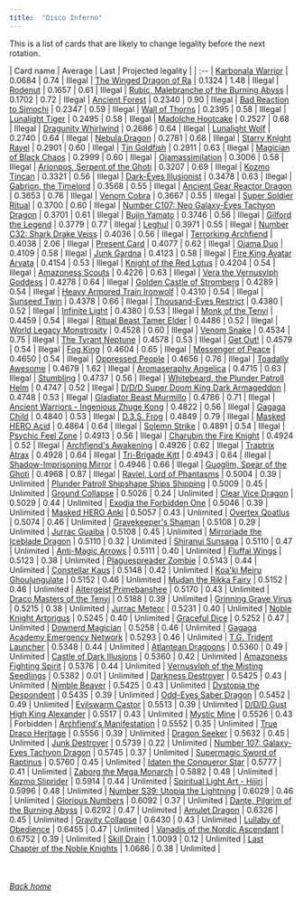 ```yaml
---
title:  "Disco Inferno"
---
```


This is a list of cards that are likely to change legality before the next rotation.

| Card name | Average | Last | Projected legality |
| :-- |
[Karbonala Warrior](https://db.ygoprodeck.com/card/?search=Karbonala%20Warrior) | 0.0684 | 0.74 | Illegal |
[The Winged Dragon of Ra](https://db.ygoprodeck.com/card/?search=The%20Winged%20Dragon%20of%20Ra) | 0.1324 | 1.48 | Illegal |
[Rodenut](https://db.ygoprodeck.com/card/?search=Rodenut) | 0.1657 | 0.61 | Illegal |
[Rubic, Malebranche of the Burning Abyss](https://db.ygoprodeck.com/card/?search=Rubic,%20Malebranche%20of%20the%20Burning%20Abyss) | 0.1702 | 0.72 | Illegal |
[Ancient Forest](https://db.ygoprodeck.com/card/?search=Ancient%20Forest) | 0.2340 | 0.90 | Illegal |
[Bad Reaction to Simochi](https://db.ygoprodeck.com/card/?search=Bad%20Reaction%20to%20Simochi) | 0.2347 | 0.59 | Illegal |
[Wall of Thorns](https://db.ygoprodeck.com/card/?search=Wall%20of%20Thorns) | 0.2395 | 0.58 | Illegal |
[Lunalight Tiger](https://db.ygoprodeck.com/card/?search=Lunalight%20Tiger) | 0.2495 | 0.58 | Illegal |
[Madolche Hootcake](https://db.ygoprodeck.com/card/?search=Madolche%20Hootcake) | 0.2527 | 0.68 | Illegal |
[Dragunity Whirlwind](https://db.ygoprodeck.com/card/?search=Dragunity%20Whirlwind) | 0.2686 | 0.64 | Illegal |
[Lunalight Wolf](https://db.ygoprodeck.com/card/?search=Lunalight%20Wolf) | 0.2740 | 0.64 | Illegal |
[Nebula Dragon](https://db.ygoprodeck.com/card/?search=Nebula%20Dragon) | 0.2781 | 0.68 | Illegal |
[Starry Knight Rayel](https://db.ygoprodeck.com/card/?search=Starry%20Knight%20Rayel) | 0.2901 | 0.60 | Illegal |
[Tin Goldfish](https://db.ygoprodeck.com/card/?search=Tin%20Goldfish) | 0.2911 | 0.63 | Illegal |
[Magician of Black Chaos](https://db.ygoprodeck.com/card/?search=Magician%20of%20Black%20Chaos) | 0.2999 | 0.60 | Illegal |
[Ojamassimilation](https://db.ygoprodeck.com/card/?search=Ojamassimilation) | 0.3006 | 0.58 | Illegal |
[Arionpos, Serpent of the Ghoti](https://db.ygoprodeck.com/card/?search=Arionpos,%20Serpent%20of%20the%20Ghoti) | 0.3207 | 0.69 | Illegal |
[Kozmo Tincan](https://db.ygoprodeck.com/card/?search=Kozmo%20Tincan) | 0.3321 | 0.56 | Illegal |
[Dark-Eyes Illusionist](https://db.ygoprodeck.com/card/?search=Dark-Eyes%20Illusionist) | 0.3478 | 0.63 | Illegal |
[Gabrion, the Timelord](https://db.ygoprodeck.com/card/?search=Gabrion,%20the%20Timelord) | 0.3568 | 0.55 | Illegal |
[Ancient Gear Reactor Dragon](https://db.ygoprodeck.com/card/?search=Ancient%20Gear%20Reactor%20Dragon) | 0.3653 | 0.76 | Illegal |
[Venom Cobra](https://db.ygoprodeck.com/card/?search=Venom%20Cobra) | 0.3667 | 0.55 | Illegal |
[Super Soldier Ritual](https://db.ygoprodeck.com/card/?search=Super%20Soldier%20Ritual) | 0.3700 | 0.60 | Illegal |
[Number C107: Neo Galaxy-Eyes Tachyon Dragon](https://db.ygoprodeck.com/card/?search=Number%20C107:%20Neo%20Galaxy-Eyes%20Tachyon%20Dragon) | 0.3701 | 0.61 | Illegal |
[Bujin Yamato](https://db.ygoprodeck.com/card/?search=Bujin%20Yamato) | 0.3746 | 0.56 | Illegal |
[Gilford the Legend](https://db.ygoprodeck.com/card/?search=Gilford%20the%20Legend) | 0.3779 | 0.77 | Illegal |
[Leghul](https://db.ygoprodeck.com/card/?search=Leghul) | 0.3971 | 0.55 | Illegal |
[Number C32: Shark Drake Veiss](https://db.ygoprodeck.com/card/?search=Number%20C32:%20Shark%20Drake%20Veiss) | 0.4036 | 0.56 | Illegal |
[Terrorking Archfiend](https://db.ygoprodeck.com/card/?search=Terrorking%20Archfiend) | 0.4038 | 2.06 | Illegal |
[Present Card](https://db.ygoprodeck.com/card/?search=Present%20Card) | 0.4077 | 0.62 | Illegal |
[Ojama Duo](https://db.ygoprodeck.com/card/?search=Ojama%20Duo) | 0.4109 | 0.58 | Illegal |
[Junk Gardna](https://db.ygoprodeck.com/card/?search=Junk%20Gardna) | 0.4123 | 0.58 | Illegal |
[Fire King Avatar Arvata](https://db.ygoprodeck.com/card/?search=Fire%20King%20Avatar%20Arvata) | 0.4154 | 0.53 | Illegal |
[Knight of the Red Lotus](https://db.ygoprodeck.com/card/?search=Knight%20of%20the%20Red%20Lotus) | 0.4204 | 0.54 | Illegal |
[Amazoness Scouts](https://db.ygoprodeck.com/card/?search=Amazoness%20Scouts) | 0.4226 | 0.63 | Illegal |
[Vera the Vernusylph Goddess](https://db.ygoprodeck.com/card/?search=Vera%20the%20Vernusylph%20Goddess) | 0.4278 | 0.64 | Illegal |
[Golden Castle of Stromberg](https://db.ygoprodeck.com/card/?search=Golden%20Castle%20of%20Stromberg) | 0.4289 | 0.54 | Illegal |
[Heavy Armored Train Ironwolf](https://db.ygoprodeck.com/card/?search=Heavy%20Armored%20Train%20Ironwolf) | 0.4310 | 0.54 | Illegal |
[Sunseed Twin](https://db.ygoprodeck.com/card/?search=Sunseed%20Twin) | 0.4378 | 0.66 | Illegal |
[Thousand-Eyes Restrict](https://db.ygoprodeck.com/card/?search=Thousand-Eyes%20Restrict) | 0.4380 | 0.52 | Illegal |
[Infinite Light](https://db.ygoprodeck.com/card/?search=Infinite%20Light) | 0.4380 | 0.53 | Illegal |
[Monk of the Tenyi](https://db.ygoprodeck.com/card/?search=Monk%20of%20the%20Tenyi) | 0.4459 | 0.54 | Illegal |
[Ritual Beast Tamer Elder](https://db.ygoprodeck.com/card/?search=Ritual%20Beast%20Tamer%20Elder) | 0.4486 | 0.52 | Illegal |
[World Legacy Monstrosity](https://db.ygoprodeck.com/card/?search=World%20Legacy%20Monstrosity) | 0.4528 | 0.60 | Illegal |
[Venom Snake](https://db.ygoprodeck.com/card/?search=Venom%20Snake) | 0.4534 | 0.75 | Illegal |
[The Tyrant Neptune](https://db.ygoprodeck.com/card/?search=The%20Tyrant%20Neptune) | 0.4578 | 0.53 | Illegal |
[Get Out!](https://db.ygoprodeck.com/card/?search=Get%20Out!) | 0.4579 | 0.54 | Illegal |
[Fog King](https://db.ygoprodeck.com/card/?search=Fog%20King) | 0.4604 | 0.65 | Illegal |
[Messenger of Peace](https://db.ygoprodeck.com/card/?search=Messenger%20of%20Peace) | 0.4650 | 0.54 | Illegal |
[Oppressed People](https://db.ygoprodeck.com/card/?search=Oppressed%20People) | 0.4656 | 0.76 | Illegal |
[Toadally Awesome](https://db.ygoprodeck.com/card/?search=Toadally%20Awesome) | 0.4679 | 1.62 | Illegal |
[Aromaseraphy Angelica](https://db.ygoprodeck.com/card/?search=Aromaseraphy%20Angelica) | 0.4715 | 0.63 | Illegal |
[Stumbling](https://db.ygoprodeck.com/card/?search=Stumbling) | 0.4737 | 0.56 | Illegal |
[Whitebeard, the Plunder Patroll Helm](https://db.ygoprodeck.com/card/?search=Whitebeard,%20the%20Plunder%20Patroll%20Helm) | 0.4747 | 0.52 | Illegal |
[D/D/D Super Doom King Dark Armageddon](https://db.ygoprodeck.com/card/?search=D/D/D%20Super%20Doom%20King%20Dark%20Armageddon) | 0.4748 | 0.53 | Illegal |
[Gladiator Beast Murmillo](https://db.ygoprodeck.com/card/?search=Gladiator%20Beast%20Murmillo) | 0.4786 | 0.71 | Illegal |
[Ancient Warriors - Ingenious Zhuge Kong](https://db.ygoprodeck.com/card/?search=Ancient%20Warriors%20-%20Ingenious%20Zhuge%20Kong) | 0.4822 | 0.56 | Illegal |
[Gagaga Child](https://db.ygoprodeck.com/card/?search=Gagaga%20Child) | 0.4840 | 0.53 | Illegal |
[D.3.S. Frog](https://db.ygoprodeck.com/card/?search=D.3.S.%20Frog) | 0.4849 | 0.79 | Illegal |
[Masked HERO Acid](https://db.ygoprodeck.com/card/?search=Masked%20HERO%20Acid) | 0.4864 | 0.64 | Illegal |
[Solemn Strike](https://db.ygoprodeck.com/card/?search=Solemn%20Strike) | 0.4891 | 0.54 | Illegal |
[Psychic Feel Zone](https://db.ygoprodeck.com/card/?search=Psychic%20Feel%20Zone) | 0.4913 | 0.56 | Illegal |
[Charubin the Fire Knight](https://db.ygoprodeck.com/card/?search=Charubin%20the%20Fire%20Knight) | 0.4924 | 0.52 | Illegal |
[Archfiend's Awakening](https://db.ygoprodeck.com/card/?search=Archfiend's%20Awakening) | 0.4926 | 0.62 | Illegal |
[Traptrix Atrax](https://db.ygoprodeck.com/card/?search=Traptrix%20Atrax) | 0.4928 | 0.64 | Illegal |
[Tri-Brigade Kitt](https://db.ygoprodeck.com/card/?search=Tri-Brigade%20Kitt) | 0.4943 | 0.64 | Illegal |
[Shadow-Imprisoning Mirror](https://db.ygoprodeck.com/card/?search=Shadow-Imprisoning%20Mirror) | 0.4946 | 0.66 | Illegal |
[Guoglim, Spear of the Ghoti](https://db.ygoprodeck.com/card/?search=Guoglim,%20Spear%20of%20the%20Ghoti) | 0.4968 | 0.87 | Illegal |
[Raviel, Lord of Phantasms](https://db.ygoprodeck.com/card/?search=Raviel,%20Lord%20of%20Phantasms) | 0.5004 | 0.39 | Unlimited |
[Plunder Patroll Shipshape Ships Shipping](https://db.ygoprodeck.com/card/?search=Plunder%20Patroll%20Shipshape%20Ships%20Shipping) | 0.5009 | 0.45 | Unlimited |
[Ground Collapse](https://db.ygoprodeck.com/card/?search=Ground%20Collapse) | 0.5026 | 0.24 | Unlimited |
[Clear Vice Dragon](https://db.ygoprodeck.com/card/?search=Clear%20Vice%20Dragon) | 0.5029 | 0.44 | Unlimited |
[Exodia the Forbidden One](https://db.ygoprodeck.com/card/?search=Exodia%20the%20Forbidden%20One) | 0.5046 | 0.39 | Unlimited |
[Masked HERO Anki](https://db.ygoprodeck.com/card/?search=Masked%20HERO%20Anki) | 0.5057 | 0.43 | Unlimited |
[Overtex Qoatlus](https://db.ygoprodeck.com/card/?search=Overtex%20Qoatlus) | 0.5074 | 0.46 | Unlimited |
[Gravekeeper's Shaman](https://db.ygoprodeck.com/card/?search=Gravekeeper's%20Shaman) | 0.5108 | 0.29 | Unlimited |
[Jurrac Guaiba](https://db.ygoprodeck.com/card/?search=Jurrac%20Guaiba) | 0.5108 | 0.45 | Unlimited |
[Mirrorjade the Iceblade Dragon](https://db.ygoprodeck.com/card/?search=Mirrorjade%20the%20Iceblade%20Dragon) | 0.5110 | 0.32 | Unlimited |
[Shiranui Sunsaga](https://db.ygoprodeck.com/card/?search=Shiranui%20Sunsaga) | 0.5110 | 0.47 | Unlimited |
[Anti-Magic Arrows](https://db.ygoprodeck.com/card/?search=Anti-Magic%20Arrows) | 0.5111 | 0.40 | Unlimited |
[Fluffal Wings](https://db.ygoprodeck.com/card/?search=Fluffal%20Wings) | 0.5123 | 0.38 | Unlimited |
[Plaguespreader Zombie](https://db.ygoprodeck.com/card/?search=Plaguespreader%20Zombie) | 0.5143 | 0.44 | Unlimited |
[Constellar Kaus](https://db.ygoprodeck.com/card/?search=Constellar%20Kaus) | 0.5148 | 0.42 | Unlimited |
[Koa'ki Meiru Ghoulungulate](https://db.ygoprodeck.com/card/?search=Koa'ki%20Meiru%20Ghoulungulate) | 0.5152 | 0.46 | Unlimited |
[Mudan the Rikka Fairy](https://db.ygoprodeck.com/card/?search=Mudan%20the%20Rikka%20Fairy) | 0.5152 | 0.46 | Unlimited |
[Altergeist Primebanshee](https://db.ygoprodeck.com/card/?search=Altergeist%20Primebanshee) | 0.5170 | 0.43 | Unlimited |
[Draco Masters of the Tenyi](https://db.ygoprodeck.com/card/?search=Draco%20Masters%20of%20the%20Tenyi) | 0.5188 | 0.39 | Unlimited |
[Grinning Grave Virus](https://db.ygoprodeck.com/card/?search=Grinning%20Grave%20Virus) | 0.5215 | 0.38 | Unlimited |
[Jurrac Meteor](https://db.ygoprodeck.com/card/?search=Jurrac%20Meteor) | 0.5231 | 0.40 | Unlimited |
[Noble Knight Artorigus](https://db.ygoprodeck.com/card/?search=Noble%20Knight%20Artorigus) | 0.5245 | 0.40 | Unlimited |
[Graceful Dice](https://db.ygoprodeck.com/card/?search=Graceful%20Dice) | 0.5252 | 0.47 | Unlimited |
[Downerd Magician](https://db.ygoprodeck.com/card/?search=Downerd%20Magician) | 0.5258 | 0.46 | Unlimited |
[Gagaga Academy Emergency Network](https://db.ygoprodeck.com/card/?search=Gagaga%20Academy%20Emergency%20Network) | 0.5293 | 0.46 | Unlimited |
[T.G. Trident Launcher](https://db.ygoprodeck.com/card/?search=T.G.%20Trident%20Launcher) | 0.5348 | 0.44 | Unlimited |
[Atlantean Dragoons](https://db.ygoprodeck.com/card/?search=Atlantean%20Dragoons) | 0.5360 | 0.49 | Unlimited |
[Castle of Dark Illusions](https://db.ygoprodeck.com/card/?search=Castle%20of%20Dark%20Illusions) | 0.5360 | 0.42 | Unlimited |
[Amazoness Fighting Spirit](https://db.ygoprodeck.com/card/?search=Amazoness%20Fighting%20Spirit) | 0.5376 | 0.44 | Unlimited |
[Vernusylph of the Misting Seedlings](https://db.ygoprodeck.com/card/?search=Vernusylph%20of%20the%20Misting%20Seedlings) | 0.5382 | 0.01 | Unlimited |
[Darkness Destroyer](https://db.ygoprodeck.com/card/?search=Darkness%20Destroyer) | 0.5425 | 0.43 | Unlimited |
[Nimble Beaver](https://db.ygoprodeck.com/card/?search=Nimble%20Beaver) | 0.5425 | 0.43 | Unlimited |
[Dystopia the Despondent](https://db.ygoprodeck.com/card/?search=Dystopia%20the%20Despondent) | 0.5435 | 0.39 | Unlimited |
[Odd-Eyes Saber Dragon](https://db.ygoprodeck.com/card/?search=Odd-Eyes%20Saber%20Dragon) | 0.5452 | 0.49 | Unlimited |
[Evilswarm Castor](https://db.ygoprodeck.com/card/?search=Evilswarm%20Castor) | 0.5513 | 0.39 | Unlimited |
[D/D/D Gust High King Alexander](https://db.ygoprodeck.com/card/?search=D/D/D%20Gust%20High%20King%20Alexander) | 0.5517 | 0.43 | Unlimited |
[Mystic Mine](https://db.ygoprodeck.com/card/?search=Mystic%20Mine) | 0.5526 | 0.43 | Forbidden |
[Archfiend's Manifestation](https://db.ygoprodeck.com/card/?search=Archfiend's%20Manifestation) | 0.5552 | 0.35 | Unlimited |
[True Draco Heritage](https://db.ygoprodeck.com/card/?search=True%20Draco%20Heritage) | 0.5556 | 0.39 | Unlimited |
[Dragon Seeker](https://db.ygoprodeck.com/card/?search=Dragon%20Seeker) | 0.5632 | 0.45 | Unlimited |
[Junk Destroyer](https://db.ygoprodeck.com/card/?search=Junk%20Destroyer) | 0.5739 | 0.22 | Unlimited |
[Number 107: Galaxy-Eyes Tachyon Dragon](https://db.ygoprodeck.com/card/?search=Number%20107:%20Galaxy-Eyes%20Tachyon%20Dragon) | 0.5745 | 0.37 | Unlimited |
[Supermagic Sword of Raptinus](https://db.ygoprodeck.com/card/?search=Supermagic%20Sword%20of%20Raptinus) | 0.5760 | 0.45 | Unlimited |
[Idaten the Conqueror Star](https://db.ygoprodeck.com/card/?search=Idaten%20the%20Conqueror%20Star) | 0.5777 | 0.41 | Unlimited |
[Zaborg the Mega Monarch](https://db.ygoprodeck.com/card/?search=Zaborg%20the%20Mega%20Monarch) | 0.5882 | 0.48 | Unlimited |
[Kozmo Sliprider](https://db.ygoprodeck.com/card/?search=Kozmo%20Sliprider) | 0.5914 | 0.44 | Unlimited |
[Spiritual Light Art - Hijiri](https://db.ygoprodeck.com/card/?search=Spiritual%20Light%20Art%20-%20Hijiri) | 0.5996 | 0.48 | Unlimited |
[Number S39: Utopia the Lightning](https://db.ygoprodeck.com/card/?search=Number%20S39:%20Utopia%20the%20Lightning) | 0.6029 | 0.46 | Unlimited |
[Glorious Numbers](https://db.ygoprodeck.com/card/?search=Glorious%20Numbers) | 0.6092 | 0.37 | Unlimited |
[Dante, Pilgrim of the Burning Abyss](https://db.ygoprodeck.com/card/?search=Dante,%20Pilgrim%20of%20the%20Burning%20Abyss) | 0.6292 | 0.47 | Unlimited |
[Amulet Dragon](https://db.ygoprodeck.com/card/?search=Amulet%20Dragon) | 0.6326 | 0.45 | Unlimited |
[Gravity Collapse](https://db.ygoprodeck.com/card/?search=Gravity%20Collapse) | 0.6430 | 0.43 | Unlimited |
[Lullaby of Obedience](https://db.ygoprodeck.com/card/?search=Lullaby%20of%20Obedience) | 0.6455 | 0.47 | Unlimited |
[Vanadis of the Nordic Ascendant](https://db.ygoprodeck.com/card/?search=Vanadis%20of%20the%20Nordic%20Ascendant) | 0.6752 | 0.39 | Unlimited |
[Skill Drain](https://db.ygoprodeck.com/card/?search=Skill%20Drain) | 1.0093 | 0.12 | Unlimited |
[Last Chapter of the Noble Knights](https://db.ygoprodeck.com/card/?search=Last%20Chapter%20of%20the%20Noble%20Knights) | 1.0686 | 0.38 | Unlimited |

<br>

###### [Back home](index)